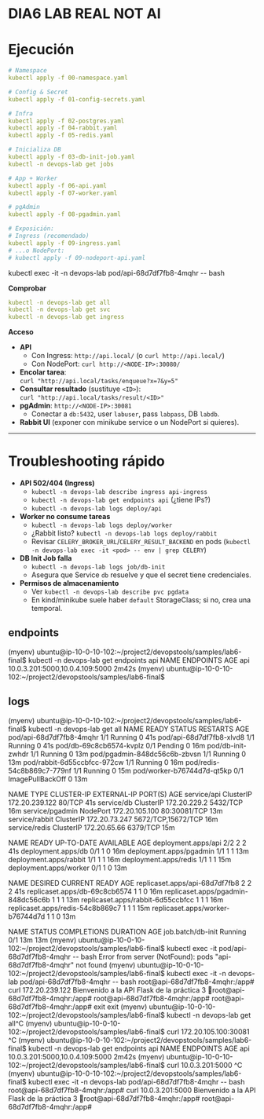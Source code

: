 
# DIA6 LAB REAL NOT AI

# Ejecución

```yaml
# Namespace
kubectl apply -f 00-namespace.yaml

# Config & Secret
kubectl apply -f 01-config-secrets.yaml

# Infra
kubectl apply -f 02-postgres.yaml
kubectl apply -f 04-rabbit.yaml
kubectl apply -f 05-redis.yaml

# Inicializa DB
kubectl apply -f 03-db-init-job.yaml
kubectl -n devops-lab get jobs

# App + Worker
kubectl apply -f 06-api.yaml
kubectl apply -f 07-worker.yaml

# pgAdmin
kubectl apply -f 08-pgadmin.yaml

# Exposición:
# Ingress (recomendado)
kubectl apply -f 09-ingress.yaml
# ...o NodePort:
# kubectl apply -f 09-nodeport-api.yaml
```

kubectl exec -it -n devops-lab pod/api-68d7df7fb8-4mqhr  -- bash

**Comprobar**

```yaml
kubectl -n devops-lab get all
kubectl -n devops-lab get svc
kubectl -n devops-lab get ingress
```

**Acceso**

- **API**
    - Con Ingress: `http://api.local/` (o `curl http://api.local/`)
    - Con NodePort: `curl http://<NODE-IP>:30080/`
- **Encolar tarea**:  
  `curl "http://api.local/tasks/enqueue?x=7&y=5"`
- **Consultar resultado** (sustituye `<ID>`):  
  `curl "http://api.local/tasks/result/<ID>"`
- **pgAdmin**: `http://<NODE-IP>:30081`
    - Conectar a `db:5432`, user `labuser`, pass `labpass`, DB `labdb`.
- **Rabbit UI** (exponer con minikube service o un NodePort si quieres).

---

# Troubleshooting rápido

- **API 502/404 (Ingress)**
    - `kubectl -n devops-lab describe ingress api-ingress`
    - `kubectl -n devops-lab get endpoints api` (¿tiene IPs?)
    - `kubectl -n devops-lab logs deploy/api`
- **Worker no consume tareas**
    - `kubectl -n devops-lab logs deploy/worker`
    - ¿Rabbit listo? `kubectl -n devops-lab logs deploy/rabbit`
    - Revisar `CELERY_BROKER_URL`/`CELERY_RESULT_BACKEND` en pods (`kubectl -n devops-lab exec -it <pod> -- env | grep CELERY`)
- **DB Init Job falla**
    - `kubectl -n devops-lab logs job/db-init`
    - Asegura que Service `db` resuelve y que el secret tiene credenciales.
- **Permisos de almacenamiento**
    - Ver `kubectl -n devops-lab describe pvc pgdata`
    - En kind/minikube suele haber `default` StorageClass; si no, crea una temporal.

## endpoints
(myenv) ubuntu@ip-10-0-10-102:~/project2/devopstools/samples/lab6-final$  kubectl -n devops-lab get endpoints api
NAME   ENDPOINTS                         AGE
api    10.0.3.201:5000,10.0.4.109:5000   2m42s
(myenv) ubuntu@ip-10-0-10-102:~/project2/devopstools/samples/lab6-final$


## logs
(myenv) ubuntu@ip-10-0-10-102:~/project2/devopstools/samples/lab6-final$ kubectl -n devops-lab get all
NAME                           READY   STATUS             RESTARTS   AGE
pod/api-68d7df7fb8-4mqhr       1/1     Running            0          41s
pod/api-68d7df7fb8-xlvd8       1/1     Running            0          41s
pod/db-69c8cb6574-kvplz        0/1     Pending            0          16m
pod/db-init-zwhdr              1/1     Running            0          13m
pod/pgadmin-848dc56c6b-zbvsn   1/1     Running            0          13m
pod/rabbit-6d55ccbfcc-972cw    1/1     Running            0          16m
pod/redis-54c8b869c7-779nf     1/1     Running            0          15m
pod/worker-b76744d7d-qt5kp     0/1     ImagePullBackOff   0          13m

NAME              TYPE        CLUSTER-IP       EXTERNAL-IP   PORT(S)              AGE
service/api       ClusterIP   172.20.239.122   <none>        80/TCP               41s
service/db        ClusterIP   172.20.229.2     <none>        5432/TCP             16m
service/pgadmin   NodePort    172.20.105.100   <none>        80:30081/TCP         13m
service/rabbit    ClusterIP   172.20.73.247    <none>        5672/TCP,15672/TCP   16m
service/redis     ClusterIP   172.20.65.66     <none>        6379/TCP             15m

NAME                      READY   UP-TO-DATE   AVAILABLE   AGE
deployment.apps/api       2/2     2            2           41s
deployment.apps/db        0/1     1            0           16m
deployment.apps/pgadmin   1/1     1            1           13m
deployment.apps/rabbit    1/1     1            1           16m
deployment.apps/redis     1/1     1            1           15m
deployment.apps/worker    0/1     1            0           13m

NAME                                 DESIRED   CURRENT   READY   AGE
replicaset.apps/api-68d7df7fb8       2         2         2       41s
replicaset.apps/db-69c8cb6574        1         1         0       16m
replicaset.apps/pgadmin-848dc56c6b   1         1         1       13m
replicaset.apps/rabbit-6d55ccbfcc    1         1         1       16m
replicaset.apps/redis-54c8b869c7     1         1         1       15m
replicaset.apps/worker-b76744d7d     1         1         0       13m

NAME                STATUS    COMPLETIONS   DURATION   AGE
job.batch/db-init   Running   0/1           13m        13m
(myenv) ubuntu@ip-10-0-10-102:~/project2/devopstools/samples/lab6-final$ kubectl exec -it pod/api-68d7df7fb8-4mqhr  -- bash
Error from server (NotFound): pods "api-68d7df7fb8-4mqhr" not found
(myenv) ubuntu@ip-10-0-10-102:~/project2/devopstools/samples/lab6-final$ kubectl exec -it -n devops-lab pod/api-68d7df7fb8-4mqhr  -- bash
root@api-68d7df7fb8-4mqhr:/app# curl 172.20.239.122
Bienvenido a la API Flask de la práctica 3 🚀root@api-68d7df7fb8-4mqhr:/app#
root@api-68d7df7fb8-4mqhr:/app#
root@api-68d7df7fb8-4mqhr:/app# exit
exit
(myenv) ubuntu@ip-10-0-10-102:~/project2/devopstools/samples/lab6-final$ kubectl -n devops-lab get all^C
(myenv) ubuntu@ip-10-0-10-102:~/project2/devopstools/samples/lab6-final$ curl 172.20.105.100:30081
^C
(myenv) ubuntu@ip-10-0-10-102:~/project2/devopstools/samples/lab6-final$ kubectl -n devops-lab get endpoints api
NAME   ENDPOINTS                         AGE
api    10.0.3.201:5000,10.0.4.109:5000   2m42s
(myenv) ubuntu@ip-10-0-10-102:~/project2/devopstools/samples/lab6-final$ curl 10.0.3.201:5000
^C
(myenv) ubuntu@ip-10-0-10-102:~/project2/devopstools/samples/lab6-final$ kubectl exec -it -n devops-lab pod/api-68d7df7fb8-4mqhr  -- bash
root@api-68d7df7fb8-4mqhr:/app# curl 10.0.3.201:5000
Bienvenido a la API Flask de la práctica 3 🚀root@api-68d7df7fb8-4mqhr:/app#
root@api-68d7df7fb8-4mqhr:/app#
